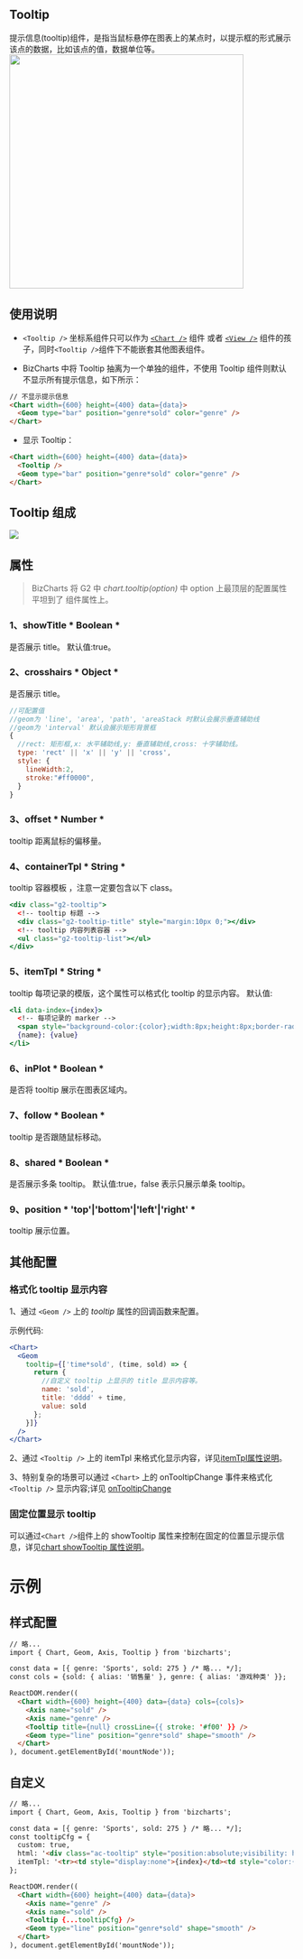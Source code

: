 
## Tooltip

提示信息(tooltip)组件，是指当鼠标悬停在图表上的某点时，以提示框的形式展示该点的数据，比如该点的值，数据单位等。
<img src="https://gw.alipayobjects.com/zos/rmsportal/VLNhkKRALafPtDCIZFqA.png" width="415px">

## 使用说明
- `<Tooltip />` 坐标系组件只可以作为 [`<Chart />`](chart.md) 组件 或者 [`<View />`](view.md) 组件的孩子，同时` <Tooltip /> `组件下不能嵌套其他图表组件。

- BizCharts 中将 Tooltip 抽离为一个单独的组件，不使用 Tooltip 组件则默认不显示所有提示信息，如下所示：

```html
// 不显示提示信息
<Chart width={600} height={400} data={data}>
  <Geom type="bar" position="genre*sold" color="genre" />
</Chart>
```

- 显示 Tooltip：

```html
<Chart width={600} height={400} data={data}>
  <Tooltip />
  <Geom type="bar" position="genre*sold" color="genre" />
</Chart>
```
## Tooltip 组成
![](https://zos.alipayobjects.com/skylark/750725d4-2e58-4420-b886-4abe1c0335c2/attach/2378/ad8fe2daa557ad62/image.png)

## 属性
> BizCharts 将 G2 中 *chart.tooltip(option)* 中 option 上最顶层的配置属性平坦到了 <Tooltip /> 组件属性上。

### 1、showTitle 	* Boolean *
是否展示 title。
默认值:true。

### 2、crosshairs 	* Object *
是否展示 title。
```jsx
//可配置值
//geom为 'line', 'area', 'path', 'areaStack 时默认会展示垂直辅助线
//geom为 'interval' 默认会展示矩形背景框
{
  //rect: 矩形框,x: 水平辅助线,y: 垂直辅助线,cross: 十字辅助线。
  type: 'rect' || 'x' || 'y' || 'cross',
  style: {
    lineWidth:2,
	stroke:"#ff0000",
  }
}
```

### 3、offset 	* Number *
tooltip 距离鼠标的偏移量。

<span id="containerTpl"></span>

### 4、containerTpl 	* String *
tooltip 容器模板 ，注意一定要包含以下 class。
```jsx
<div class="g2-tooltip">
  <!-- tooltip 标题 -->
  <div class="g2-tooltip-title" style="margin:10px 0;"></div>
  <!-- tooltip 内容列表容器 -->
  <ul class="g2-tooltip-list"></ul>
</div>
```

<span id="itemTpl"></span>

### 5、itemTpl 	* String *
tooltip 每项记录的模版，这个属性可以格式化 tooltip 的显示内容。
默认值:
```jsx
<li data-index={index}>
  <!-- 每项记录的 marker -->
  <span style="background-color:{color};width:8px;height:8px;border-radius:50%;display:inline-block;margin-right:8px;"></span>
  {name}: {value}
</li>
```

### 6、inPlot 	* Boolean *
是否将 tooltip 展示在图表区域内。

### 7、follow 	* Boolean *
tooltip 是否跟随鼠标移动。

### 8、shared 	* Boolean *
是否展示多条 tooltip。
默认值:true，false 表示只展示单条 tooltip。

### 9、position 	* 'top'|'bottom'|'left'|'right' *
tooltip 展示位置。

## 其他配置

<span id="format"></span>

### 格式化 tooltip 显示内容
1、通过 `<Geom />` 上的 *tooltip* 属性的回调函数来配置。

示例代码:
```jsx
<Chart>
  <Geom
    tooltip={['time*sold', (time, sold) => {
	  return {
	    //自定义 tooltip 上显示的 title 显示内容等。
		name: 'sold',
		title: 'dddd' + time,
		value: sold
	  };
	}]}
  />
</Chart>
```

2、通过 `<Tooltip />` 上的 itemTpl 来格式化显示内容，详见[itemTpl属性说明](#itemTpl)。

3、特别复杂的场景可以通过 `<Chart>` 上的 onTooltipChange  事件来格式化 `<Tooltip />` 显示内容;详见 [onTooltipChange](chart.md#onTooltipChange)

### 固定位置显示 tooltip
可以通过` <Chart /> `组件上的 showTooltip 属性来控制在固定的位置显示提示信息，详见[chart showTooltip 属性说明](chart.md#showTooltip)。

# 示例

## 样式配置

```html
// 略...
import { Chart, Geom, Axis, Tooltip } from 'bizcharts';

const data = [{ genre: 'Sports', sold: 275 } /* 略... */];
const cols = {sold: { alias: '销售量' }, genre: { alias: '游戏种类' }};

ReactDOM.render((
  <Chart width={600} height={400} data={data} cols={cols}>
    <Axis name="sold" />
    <Axis name="genre" />
    <Tooltip title={null} crossLine={{ stroke: '#f00' }} />
    <Geom type="line" position="genre*sold" shape="smooth" />
  </Chart>
), document.getElementById('mountNode'));
```

## 自定义

```html
// 略...
import { Chart, Geom, Axis, Tooltip } from 'bizcharts';

const data = [{ genre: 'Sports', sold: 275 } /* 略... */];
const tooltipCfg = {
  custom: true,
  html: '<div class="ac-tooltip" style="position:absolute;visibility: hidden;background: rgba(255, 44, 52, 0.5);color: #fff;border-radius: 50%;padding: 10px 20px;text-align: center;"><h4 class="ac-title" style="margin: 0;padding: 5px 0;border-bottom: 1px solid #fff;"></h4><table class="ac-list custom-table" style="padding: 5px 0;"></table></div>',
  itemTpl: '<tr><td style="display:none">{index}</td><td style="color:{color}">{name}</td><td>{value}k</td></tr>'
};

ReactDOM.render((
  <Chart width={600} height={400} data={data}>
    <Axis name="genre" />
    <Axis name="sold" />
    <Tooltip {...tooltipCfg} />
    <Geom type="line" position="genre*sold" shape="smooth" />
  </Chart>
), document.getElementById('mountNode'));
```
